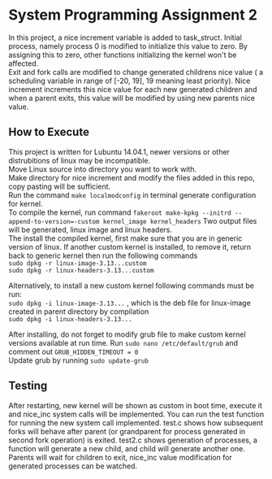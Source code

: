 # System Programming Assignment 2

In this project, a nice increment variable is added to task_struct. Initial process, namely process 0 is modified to initialize this value to zero. By assigning this to zero, other functions initializing the kernel won't be affected. <br/>
Exit and fork calls are modified to change generated childrens nice value ( a scheduling variable in range of [-20, 19], 19 meaning least priority). Nice increment increments this nice value for each new generated children and when a parent exits, this value will be modified by using new parents nice value.

## How to Execute
This project is written for Lubuntu 14.04.1, newer versions or other distrubitions of linux may be incompatible.
<br/>
Move Linux source into directory you want to work with.
<br/>
Make directory for nice increment and modify the files added in this repo, copy pasting will be sufficient.
<br/>
Run the command
`make localmodconfig` in terminal generate configuration for kernel.
<br/>
To compile the kernel, run command `fakeroot
make-kpkg --initrd --append-to-version=-custom kernel_image
kernel_headers`
Two output files will be generated, linux image and linux headers.
<br/>
The install the compiled kernel, first make sure that you are in generic version of linux. If another custom kernel is installed, to remove it, return back to generic kernel then run the following commands <br/> `sudo dpkg -r linux-image-3.13...custom` <br/>
`sudo dpkg -r linux-headers-3.13...custom` <br/>

Alternatively, to install a new custom kernel following commands must be run: <br/>
`sudo dpkg -i linux-image-3.13...` , which is the deb file for linux-image created in parent directory by compilation <br/>
`sudo dpkg -i linux-headers-3.13...` <br/>

After installing, do not forget to modify grub file to make custom kernel versions available at run time. Run
`sudo nano /etc/default/grub` and comment out `GRUB_HIDDEN_TIMEOUT = 0`
<br/>
Update grub by running `sudo update-grub` <br/>

## Testing

After restarting, new kernel will be shown as custom in boot time, execute it and nice_inc system calls will be implemented. You can run the test function for running the new system call implemented.
test.c shows how subsequent forks will behave after parent (or grandparent for process generated in second fork operation) is exited.
test2.c shows generation of processes, a function will generate a new child, and child will generate another one. Parents will wait for children to exit, nice_inc value modification for generated processes can be watched. 
